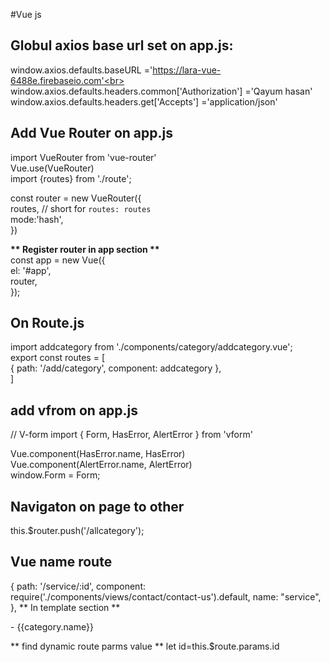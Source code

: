 #Vue js
## Globul axios base url set on app.js:
  window.axios.defaults.baseURL ='https://lara-vue-6488e.firebaseio.com'<br>
  window.axios.defaults.headers.common['Authorization'] ='Qayum hasan'<br>
  window.axios.defaults.headers.get['Accepts'] ='application/json'<br>
  
## Add Vue Router on app.js
  import VueRouter from 'vue-router'<br>
  Vue.use(VueRouter)<br>
  import {routes} from './route';<br>
  
  const router = new VueRouter({ <br>
    routes, // short for `routes: routes`<br>
    mode:'hash',<br>
  })<br>
  
  <b>** Register router in app section **</b> <br>
    const app = new Vue({ <br>
      el: '#app',<br>
      router, <br>
    });
  
## On Route.js
  import addcategory from './components/category/addcategory.vue';<br>
  export const routes = [<br>
    { path: '/add/category', component: addcategory },<br>
  ]<br>
 
## add vfrom on app.js
  // V-form
import { Form, HasError, AlertError } from 'vform'<br>

Vue.component(HasError.name, HasError)<br>
Vue.component(AlertError.name, AlertError)<br>
window.Form = Form;<br>

## Navigaton on page to other 
  this.$router.push('/allcategory');
## Vue name route
  {
        path: '/service/:id',
        component: require('./components/views/contact/contact-us').default,
        name: "service",
    },
  ** In template section **
  
  <router-link :to="{ name: 'service', params: { id: category.id }}">- {{category.name}}</router-link>
  
  ** find dynamic route parms value **
  let id=this.$route.params.id
  

